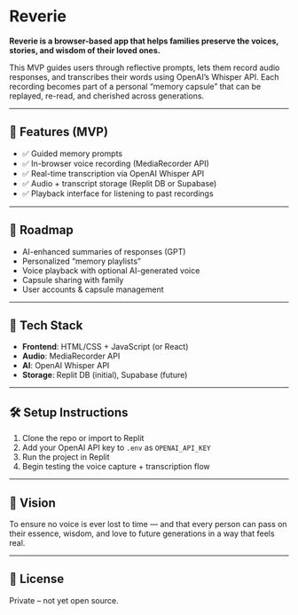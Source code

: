 # Reverie

**Reverie is a browser-based app that helps families preserve the voices, stories, and wisdom of their loved ones.**

This MVP guides users through reflective prompts, lets them record audio responses, and transcribes their words using OpenAI’s Whisper API. Each recording becomes part of a personal “memory capsule” that can be replayed, re-read, and cherished across generations.

---

## 🧠 Features (MVP)
- ✅ Guided memory prompts
- ✅ In-browser voice recording (MediaRecorder API)
- ✅ Real-time transcription via OpenAI Whisper API
- ✅ Audio + transcript storage (Replit DB or Supabase)
- ✅ Playback interface for listening to past recordings

---

## 🚀 Roadmap
- AI-enhanced summaries of responses (GPT)
- Personalized “memory playlists”
- Voice playback with optional AI-generated voice
- Capsule sharing with family
- User accounts & capsule management

---

## 🔧 Tech Stack
- **Frontend**: HTML/CSS + JavaScript (or React)
- **Audio**: MediaRecorder API
- **AI**: OpenAI Whisper API
- **Storage**: Replit DB (initial), Supabase (future)

---

## 🛠 Setup Instructions
1. Clone the repo or import to Replit
2. Add your OpenAI API key to `.env` as `OPENAI_API_KEY`
3. Run the project in Replit
4. Begin testing the voice capture + transcription flow

---

## 🧬 Vision
To ensure no voice is ever lost to time — and that every person can pass on their essence, wisdom, and love to future generations in a way that feels real.

---

## 📜 License
Private – not yet open source.
